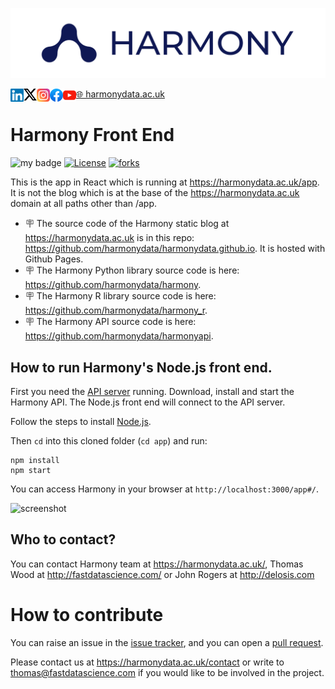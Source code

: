![The Harmony Project logo](https://raw.githubusercontent.com/harmonydata/brand/main/Logo/PNG/%D0%BB%D0%BE%D0%B3%D0%BE%20%D1%84%D1%83%D0%BB-05.png)

<a href="https://harmonydata.ac.uk"><span align="left">🌐 harmonydata.ac.uk</span></a>
<a href="https://www.linkedin.com/company/harmonydata"><img align="left" src="https://raw.githubusercontent.com//harmonydata/.github/main/profile/linkedin.svg" alt="Harmony | LinkedIn" width="21px"/></a>
<a href="https://twitter.com/harmony_data"><img align="left" src="https://raw.githubusercontent.com//harmonydata/.github/main/profile/x.svg" alt="Harmony | X" width="21px"/></a>
<a href="https://www.instagram.com/harmonydata/"><img align="left" src="https://raw.githubusercontent.com//harmonydata/.github/main/profile/instagram.svg" alt="Harmony | Instagram" width="21px"/></a>
<a href="https://www.facebook.com/people/Harmony-Project/100086772661697/"><img align="left" src="https://raw.githubusercontent.com//harmonydata/.github/main/profile/fb.svg" alt="Harmony | Facebook" width="21px"/></a>
<a href="https://www.youtube.com/channel/UCraLlfBr0jXwap41oQ763OQ"><img align="left" src="https://raw.githubusercontent.com//harmonydata/.github/main/profile/yt.svg" alt="Harmony | YouTube" width="21px"/></a>

# Harmony Front End 

<!-- badges: start -->
![my badge](https://badgen.net/badge/Status/In%20Development/orange)
[![License](https://img.shields.io/github/license/harmonydata/harmony)](https://github.com/harmonydata/harmony/blob/main/LICENSE)
[![forks](https://img.shields.io/github/forks/harmonydata/app)](https://github.com/harmonydata/app/forks)

<!-- badges: end -->

This is the app in React which is running at https://harmonydata.ac.uk/app. It is not the blog which is at the base of the https://harmonydata.ac.uk domain at all paths other than /app.

* 🪧 The source code of the Harmony static blog at https://harmonydata.ac.uk is in this repo: https://github.com/harmonydata/harmonydata.github.io. It is hosted with Github Pages.
* 🪧 The Harmony Python library source code is here: https://github.com/harmonydata/harmony.
* 🪧 The Harmony R library source code is here: https://github.com/harmonydata/harmony_r.
* 🪧 The Harmony API source code is here: https://github.com/harmonydata/harmonyapi.

## How to run Harmony's Node.js front end.

First you need the [API server](https://github.com/harmonydata/harmonyapi) running. Download, install and start the Harmony API. The Node.js front end will connect to the API server.

Follow the steps to install [Node.js](https://docs.npmjs.com/downloading-and-installing-node-js-and-npm).

Then `cd` into this cloned folder (`cd app`) and run:

```
npm install
npm start
```

You can access Harmony in your browser at `http://localhost:3000/app#/`.

![screenshot](https://harmonydata.ac.uk/images/localhost-min.png)

## Who to contact?

You can contact Harmony team at https://harmonydata.ac.uk/, Thomas Wood at http://fastdatascience.com/ or John Rogers at http://delosis.com

# How to contribute

You can raise an issue in the [issue tracker](https://github.com/harmonydata/harmony/issues), and you can open a [pull request](https://github.com/harmonydata/harmony/pulls).

Please contact us at  https://harmonydata.ac.uk/contact or write to thomas@fastdatascience.com if you would like to be involved in the project.
